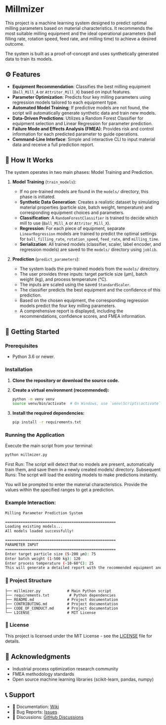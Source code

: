 # Millmizer

This project is a machine learning system designed to predict optimal milling parameters based on material characteristics. It recommends the most suitable milling equipment and the ideal operational parameters (ball filling rate, rotation speed, feed rate, and milling time) to achieve a desired outcome.

The system is built as a proof-of-concept and uses synthetically generated data to train its models.

## ⚙️ Features

-   **Equipment Recommendation**: Classifies the best milling equipment (`Ball_Mill_A` or `Attritor_Mill_X`) based on input features.
-   **Parameter Optimization**: Predicts four key milling parameters using regression models tailored to each equipment type.
-   **Automated Model Training**: If predictive models are not found, the script will automatically generate synthetic data and train new models.
-   **Data-Driven Predictions**: Utilizes a Random Forest Classifier for equipment selection and Linear Regression for parameter prediction.
-   **Failure Mode and Effects Analysis (FMEA)**: Provides risk and control information for each predicted parameter to guide operations.
-   **Command-Line Interface**: Simple and interactive CLI to input material data and receive a full prediction report.

## 🔧 How It Works

The system operates in two main phases: Model Training and Prediction.

1.  **Model Training** (`train_models`):
    -   If no pre-trained models are found in the `models/` directory, this phase is initiated.
    -   **Synthetic Data Generation**: Creates a realistic dataset by simulating material properties (particle size, batch weight, temperature) and corresponding equipment choices and parameters.
    -   **Classification**: A `RandomForestClassifier` is trained to decide which mill to use (`Ball_Mill_A` or `Attritor_Mill_X`).
    -   **Regression**: For each piece of equipment, separate `LinearRegression` models are trained to predict the optimal settings for `ball_filling_rate`, `rotation_speed`, `feed_rate`, and `milling_time`.
    -   **Serialization**: All trained models (classifier, scaler, label encoder, and regression models) are saved to the `models/` directory using `joblib`.

2.  **Prediction** (`predict_parameters`):
    -   The system loads the pre-trained models from the `models/` directory.
    -   The user provides three inputs: target particle size (μm), batch weight (kg), and process temperature (°C).
    -   The inputs are scaled using the saved `StandardScaler`.
    -   The classifier predicts the best equipment and the confidence of this prediction.
    -   Based on the chosen equipment, the corresponding regression models predict the four key milling parameters.
    -   A comprehensive report is displayed, including the recommendations, confidence scores, and FMEA information.

## 🚀 Getting Started

### Prerequisites

-   Python 3.6 or newer.

### Installation

1.  **Clone the repository or download the source code.**

2.  **Create a virtual environment (recommended):**
    ```bash
    python -m venv venv
    source venv/bin/activate  # On Windows, use `venv\Scripts\activate`
    ```

3.  **Install the required dependencies:**
    ```bash
    pip install -r requirements.txt
    ```

### Running the Application

Execute the main script from your terminal:

```bash
python millmizer.py
```

First Run: The script will detect that no models are present, automatically train them, and save them in a newly created models/ directory.
Subsequent Runs: The script will load the existing models to make predictions instantly.

You will be prompted to enter the material characteristics. Provide the values within the specified ranges to get a prediction.

### Example Interaction:
```bash
Milling Parameter Prediction System

==================================================
Loading existing models...
All models loaded successfully!

==================================================
PARAMETER INPUT
==================================================
Enter target particle size (5-200 μm): 75
Enter batch weight (1-500 kg): 120
Enter process temperature (-10-60°C): 25
This will generate a detailed report with the recommended equipment and parameters.
```

### 📁 Project Structure
```
├── millmizer.py            # Main Python script
├── requirements.txt         # Python dependencies
├── README.md               # Project documentation
├── CONTRIBUTING.md         # Project documentation
├── CODE_OF_CONDUCT.md      # Project documentation
└── LICENSE                 # MIT License
```

### 📄 License

This project is licensed under the MIT License - see the [LICENSE](LICENSE) file for details.

## 🙏 Acknowledgments

- Industrial process optimization research community
- FMEA methodology standards
- Open source machine learning libraries (scikit-learn, pandas, numpy)

## 📞 Support

- 📖 Documentation: [Wiki](https://github.com/r0bin-kim/dismizer/wiki)
- 🐛 Bug Reports: [Issues](https://github.com/r0bin-kim/dismizer/issues)
- 💬 Discussions: [GitHub Discussions](https://github.com/r0bin-kim/dismizer/discussions)

